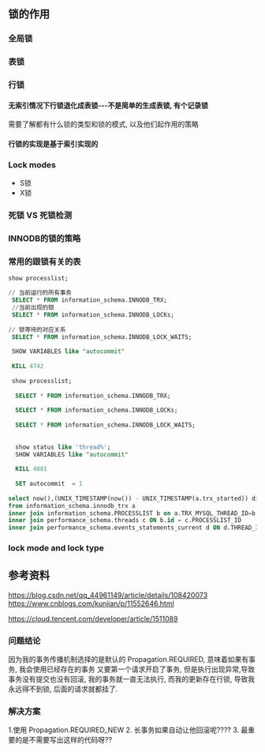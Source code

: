 ## 锁的作用

### 全局锁

### 表锁

### 行锁
#### 无索引情况下行锁退化成表锁---不是简单的生成表锁, 有个记录锁
需要了解都有什么锁的类型和锁的模式, 以及他们起作用的策略

#### 行锁的实现是基于索引实现的

### Lock modes 
- S锁
- X锁

### 死锁 VS 死锁检测

### INNODB的锁的策略

### 常用的跟锁有关的表
```sql
show processlist;

// 当前运行的所有事务
 SELECT * FROM information_schema.INNODB_TRX;
 //当前出现的锁
 SELECT * FROM information_schema.INNODB_LOCKs;
 
// 锁等待的对应关系
 SELECT * FROM information_schema.INNODB_LOCK_WAITS;
 
 SHOW VARIABLES like "autocommit"
 
 KILL 4742
 
 show processlist;
 
  SELECT * FROM information_schema.INNODB_TRX;
  
  SELECT * FROM information_schema.INNODB_LOCKs;
  
  SELECT * FROM information_schema.INNODB_LOCK_WAITS;
  
  
  show status like 'thread%';
  SHOW VARIABLES like "autocommit"
  
  KILL 4801
  
  SET autocommit  = 1
  
select now(),(UNIX_TIMESTAMP(now()) - UNIX_TIMESTAMP(a.trx_started)) diff_sec,b.id,b.user,b.host,b.db,d.SQL_TEXT
from information_schema.innodb_trx a 
inner join information_schema.PROCESSLIST b on a.TRX_MYSQL_THREAD_ID=b.id and b.command = 'Sleep'
inner join performance_schema.threads c ON b.id = c.PROCESSLIST_ID
inner join performance_schema.events_statements_current d ON d.THREAD_ID = c.THREAD_ID;
```

### lock mode and lock type 

## 参考资料
https://blog.csdn.net/qq_44961149/article/details/108420073
https://www.cnblogs.com/kunjian/p/11552646.html

https://cloud.tencent.com/developer/article/1511089


### 问题结论
因为我的事务传播机制选择的是默认的 Propagation.REQUIRED,  意味着如果有事务, 我会使用已经存在的事务
又要第一个请求开启了事务, 但是执行出现异常,导致事务没有提交也没有回滚, 我的事务就一直无法执行, 
而我的更新存在行锁, 导致我永远得不到锁, 后面的请求就都挂了.

### 解决方案
1.使用 Propagation.REQUIRED_NEW 
2. 长事务如果自动让他回滚呢???? 
3. 最重要的是不需要写出这样的代码呀?? 